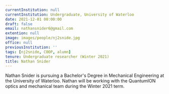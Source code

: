 ```yaml
---
currentInstitution: null
currentInstitution: Undergraduate, University of Waterloo
date: 2021-12-01 00:00:00
draft: false
email: nathansnider6@gmail.com
extention: null
image: images/people/nj2snide.jpg
office: null
previousInstitution: ''
tags: [nj2snide, COOP, alumn]
tenure: Undergraduate researcher (Winter 2021)
title: Nathan Snider
---
```


Nathan Snider is pursuing a Bachelor's Degree in Mechanical Engineering at the University of Waterloo. Nathan will be working with the QuantumION optics and mechanical team during the Winter 2021 term.